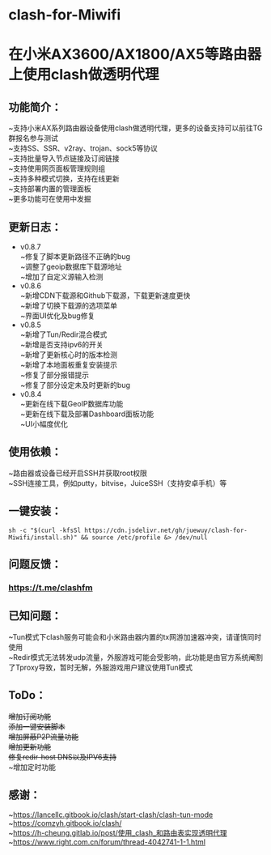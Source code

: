 # clash-for-Miwifi
在小米AX3600/AX1800/AX5等路由器上使用clash做透明代理
=====

功能简介：
--
~支持小米AX系列路由器设备使用clash做透明代理，更多的设备支持可以前往TG群报名参与测试<br>
~支持SS、SSR、v2ray、trojan、sock5等协议<br>
~支持批量导入节点链接及订阅链接<br>
~支持使用网页面板管理规则组<br>
~支持多种模式切换，支持在线更新<br>
~支持部署内置的管理面板<br>
~更多功能可在使用中发掘<br>

更新日志：
--
* v0.8.7<br>
~修复了脚本更新路径不正确的bug<br>
~调整了geoip数据库下载源地址<br>
~增加了自定义源输入检测<br>
* v0.8.6<br>
~新增CDN下载源和Github下载源，下载更新速度更快<br>
~新增了切换下载源的选项菜单<br>
~界面UI优化及bug修复<br>
* v0.8.5<br>
~新增了Tun/Redir混合模式<br>
~新增是否支持ipv6的开关<br>
~新增了更新核心时的版本检测<br>
~新增了本地面板重复安装提示<br>
~修复了部分报错提示<br>
~修复了部分设定未及时更新的bug<br>
* v0.8.4<br>
~更新在线下载GeoIP数据库功能<br>
~更新在线下载及部署Dashboard面板功能<br>
~UI小幅度优化<br>

使用依赖：
--
~路由器或设备已经开启SSH并获取root权限<br>
~SSH连接工具，例如putty，bitvise，JuiceSSH（支持安卓手机）等<br>

一键安装：
--
```Shell
sh -c "$(curl -kfsSl https://cdn.jsdelivr.net/gh/juewuy/clash-for-Miwifi/install.sh)" && source /etc/profile &> /dev/null
```

问题反馈：
--
### https://t.me/clashfm 

已知问题：
--
~Tun模式下clash服务可能会和小米路由器内置的tx网游加速器冲突，请谨慎同时使用<br>
~Redir模式无法转发udp流量，外服游戏可能会受影响，此功能是由官方系统阉割了Tproxy导致，暂时无解，外服游戏用户建议使用Tun模式<br>

ToDo：
--
~~增加订阅功能~~<br>
~~添加一键安装脚本~~<br>
~~增加屏蔽P2P流量功能~~<br>
~~增加更新功能~~<br>
~~修复redir-host DNS以及IPV6支持~~<br>
~增加定时功能<br>

感谢：
--
~https://lancellc.gitbook.io/clash/start-clash/clash-tun-mode<br>
~https://comzyh.gitbook.io/clash/<br>
~https://h-cheung.gitlab.io/post/使用_clash_和路由表实现透明代理<br>
~https://www.right.com.cn/forum/thread-4042741-1-1.html<br>

